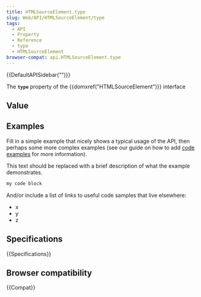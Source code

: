 ```yaml
---
title: HTMLSourceElement.type
slug: Web/API/HTMLSourceElement/type
tags:
  - API
  - Property
  - Reference
  - type
  - HTMLSourceElement
browser-compat: api.HTMLSourceElement.type
---
```

{{DefaultAPISidebar("")}}

The **`type`** property of the {{domxref("HTMLSourceElement")}} interface 

## Value



## Examples

Fill in a simple example that nicely shows a typical usage of the API, then perhaps some more complex examples (see our guide on how to add [code examples](/en-US/docs/MDN/Contribute/Structures/Code_examples) for more information).

This text should be replaced with a brief description of what the example demonstrates.

```js
my code block
```

And/or include a list of links to useful code samples that live elsewhere:

*   x
*   y
*   z

## Specifications

{{Specifications}}

## Browser compatibility

{{Compat}}


